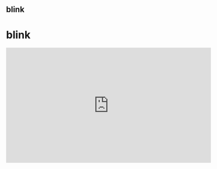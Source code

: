 
## blink

# blink
<iframe width="560" height="315" src="https://www.youtube.com/embed/i5x3R-HCYh8" frameborder="0" allow="accelerometer; autoplay; encrypted-media; gyroscope; picture-in-picture" allowfullscreen></iframe>
